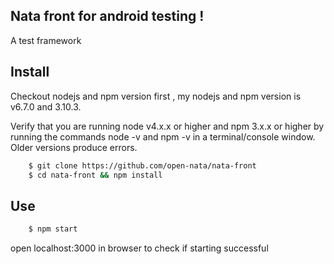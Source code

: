 ## Nata front for android testing !

A test framework 

## Install 

Checkout nodejs and npm version first , my nodejs and npm version is v6.7.0 and 3.10.3.

Verify that you are running node v4.x.x or higher and npm 3.x.x or higher by running the commands node -v and npm -v in a terminal/console window. Older versions produce errors.

```bash
    $ git clone https://github.com/open-nata/nata-front
    $ cd nata-front && npm install
```

## Use

```bash
    $ npm start
```

open localhost:3000 in browser to check if starting successful

